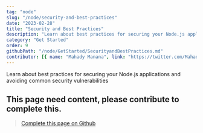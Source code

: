 ```yaml
---
tag: "node"
slug: "/node/security-and-best-practices"
date: "2023-02-28"
title: "Security and Best Practices"
description: "Learn about best practices for securing your Node.js applications and avoiding common security vulnerabilities"
category: "Get Started"
order: 9
githubPath: "/node/GetStarted/SecurityandBestPractices.md"
contributor: [{ name: "Mahady Manana", link: "https://twitter.com/MahadyManana" }]
---
```



Learn about best practices for securing your Node.js applications and avoiding common security vulnerabilities

## This page need content, please contribute to complete this.


> <a href="https://github.com/mahady-manana/betatuto-docs/tree/main/docs/node/GetStarted/SecurityandBestPractices.md" target="_blank">Complete this page on Github</a>




